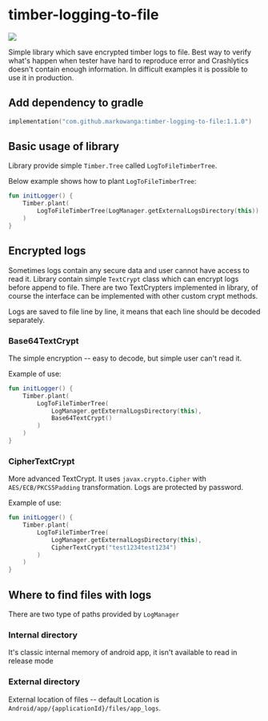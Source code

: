# timber-logging-to-file

[![](https://jitpack.io/v/markowanga/timber-logging-to-file.svg)](https://jitpack.io/#markowanga/timber-logging-to-file)

Simple library which save encrypted timber logs to file. Best way to verify what's happen when
tester have hard to reproduce error and Crashlytics doesn't contain enough information.
In difficult examples it is possible to use it in production. 

## Add dependency to gradle

```kotlin
implementation("com.github.markowanga:timber-logging-to-file:1.1.0")
```

## Basic usage of library

Library provide simple `Timber.Tree` called `LogToFileTimberTree`.

Below example shows how to plant `LogToFileTimberTree`:

```kotlin
fun initLogger() {
    Timber.plant(
        LogToFileTimberTree(LogManager.getExternalLogsDirectory(this))
    )
}
```

## Encrypted logs

Sometimes logs contain any secure data and user cannot have access to read it. Library contain
simple `TextCrypt` class which can encrypt logs before append to file. There are two TextCrypters
implemented in library, of course the interface can be implemented with other custom crypt methods.

Logs are saved to file line by line, it means that each line should be decoded separately.

### Base64TextCrypt

The simple encryption -- easy to decode, but simple user can't read it.

Example of use:

```kotlin
fun initLogger() {
    Timber.plant(
        LogToFileTimberTree(
            LogManager.getExternalLogsDirectory(this),
            Base64TextCrypt()
        )
    )
}
```

### CipherTextCrypt

More advanced TextCrypt. It uses `javax.crypto.Cipher` with `AES/ECB/PKCS5Padding` transformation.
Logs are protected by password.

Example of use:

```kotlin
fun initLogger() {
    Timber.plant(
        LogToFileTimberTree(
            LogManager.getExternalLogsDirectory(this),
            CipherTextCrypt("test1234test1234")
        )
    )
}
```

## Where to find files with logs
There are two type of paths provided by `LogManager`

### Internal directory
It's classic internal memory of android app, it isn't available to read in release mode

### External directory
External location of files -- default Location is `Android/app/{applicationId}/files/app_logs`.